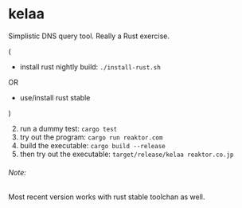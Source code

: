 
kelaa
=====

Simplistic DNS query tool.
Really a Rust exercise.

(
* install rust nightly build: ````./install-rust.sh````

OR

* use/install rust stable

)

2. run a dummy test: ````cargo test````
3. try out the program: ````cargo run reaktor.com````
4. build the executable: ````cargo build --release````
5. then try out the executable: ````target/release/kelaa reaktor.co.jp````

###### *Note:*

 Most recent version works with rust stable toolchan as well.

